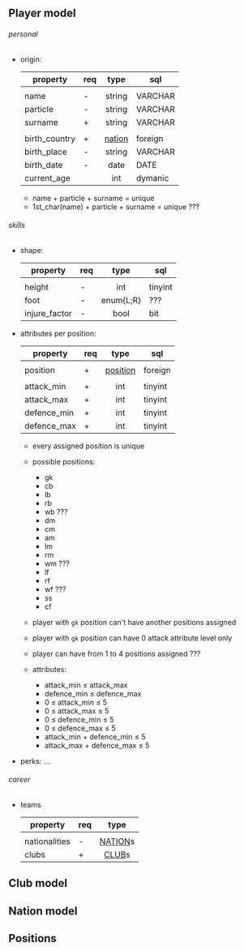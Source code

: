 
## Player model

###### personal

- origin:

  | property      |req| type                                    | sql     |
  |---------------|---|:---------------------------------------:|---------|
  |               |   |                                         |         |
  | name          | - | string                                  | VARCHAR |
  | particle      | - | string                                  | VARCHAR |
  | surname       | + | string                                  | VARCHAR |
  |               |   |                                         |         |
  | birth_country | + | [nation](./models.MD/#nation-model)     | foreign |
  | birth_place   | - | string                                  | VARCHAR |
  | birth_date    | - | date                                    | DATE    |
  | current_age   |   | int                                     | dymanic |

  - name + particle + surname = unique
  - 1st_char(name) + particle + surname = unique ???




  
###### skills

- shape:

  | property      |req| type                                    | sql     |
  |---------------|---|:---------------------------------------:|---------|
  |               |   |                                         |         |
  | height        | - | int                                     | tinyint |
  | foot          | - | enum{L;R}                               | ???     |
  | injure_factor | - | bool                                    | bit     |

- attributes per position:

  | property      |req| type                                    | sql     |
  |---------------|---|:---------------------------------------:|---------|
  |               |   |                                         |         |
  | position      | + | [position](./models.MD/#positions)      | foreign |
  |               |   |                                         |         |
  | attack_min    | + | int                                     | tinyint |
  | attack_max    | + | int                                     | tinyint |
  | defence_min   | + | int                                     | tinyint |
  | defence_max   | + | int                                     | tinyint |

  - every assigned position is unique
  - possible positions:
    - gk
    - cb
    - lb
    - rb
    - wb ???
    - dm
    - cm
    - am
    - lm
    - rm
    - wm ???
    - lf
    - rf
    - wf ???
    - ss
    - cf

  - player with `gk` position can't have another positions assigned
  - player with `gk` position can have 0 attack attribute level only
  - player can have from 1 to 4 positions assigned ???
  - attributes:
    - attack_min ≤ attack_max
    - defence_min ≤ defence_max
    - 0 ≤ attack_min ≤ 5
    - 0 ≤ attack_max ≤ 5
    - 0 ≤ defence_min ≤ 5
    - 0 ≤ defence_max ≤ 5
    - attack_min + defence_min ≤ 5
    - attack_max + defence_max ≤ 5

- perks: ...

###### career

- teams

  | property      |req| type                                    |
  |---------------|---|:---------------------------------------:|
  |               |   |                                         |
  | nationalities | - | [NATION](./models.MD/#nation-model)s    |
  | clubs         | + | [CLUB](./models.MD/#club-model)s        |




## Club model

## Nation model

## Positions

    